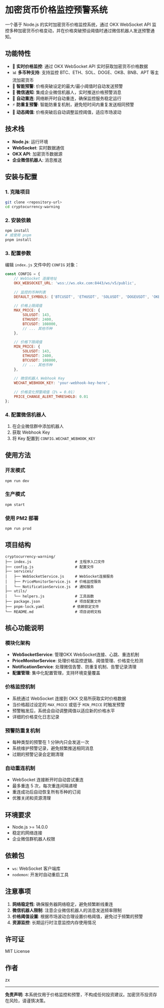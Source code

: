 # 加密货币价格监控预警系统

一个基于 Node.js 的实时加密货币价格监控系统，通过 OKX WebSocket API 监控多种加密货币价格变动，并在价格突破预设阈值时通过微信机器人发送预警通知。

## 功能特性

- 🔄 **实时价格监控**: 通过 OKX WebSocket API 实时获取加密货币价格数据
- 📊 **多币种支持**: 支持监控 BTC、ETH、SOL、DOGE、OKB、BNB、APT 等主流加密货币
- 🚨 **智能预警**: 价格突破设定的最大/最小阈值时自动发送预警
- 📱 **微信通知**: 集成企业微信机器人，实时推送价格预警消息
- 🔄 **自动重连**: 网络断开时自动重连，确保监控服务稳定运行
- ⚡ **防重复预警**: 智能防重复机制，避免短时间内重复发送相同预警
- 🎯 **动态阈值**: 价格突破后自动调整监控阈值，适应市场波动

## 技术栈

- **Node.js**: 运行环境
- **WebSocket**: 实时数据通信
- **OKX API**: 加密货币数据源
- **企业微信机器人**: 消息推送

## 安装与配置

### 1. 克隆项目

```bash
git clone <repository-url>
cd cryptocurrency-warning
```

### 2. 安装依赖

```bash
npm install
# 或使用 pnpm
pnpm install
```

### 3. 配置参数

编辑 `index.js` 文件中的 `CONFIG` 对象：

```javascript
const CONFIG = {
    // WebSocket 连接地址
    OKX_WEBSOCKET_URL: 'wss://ws.okx.com:8443/ws/v5/public',
    
    // 监控的币种列表
    DEFAULT_SYMBOLS: ['BTCUSDT', 'ETHUSDT', 'SOLUSDT', 'DOGEUSDT', 'OKBUSDT', 'BNBUSDT', 'APTUSDT'],
    
    // 价格上限阈值
    MAX_PRICE: {
        SOLUSDT: 143,
        ETHUSDT: 2400,
        BTCUSDT: 108000,
        // ... 其他币种
    },
    
    // 价格下限阈值
    MIN_PRICE: {
        SOLUSDT: 143,
        ETHUSDT: 2400,
        BTCUSDT: 108000,
        // ... 其他币种
    },
    
    // 微信机器人 Webhook Key
    WECHAT_WEBHOOK_KEY: 'your-webhook-key-here',
    
    // 价格变化预警阈值（1% = 0.01）
    PRICE_CHANGE_ALERT_THRESHOLD: 0.01
};
```

### 4. 配置微信机器人

1. 在企业微信群中添加机器人
2. 获取 Webhook Key
3. 将 Key 配置到 `CONFIG.WECHAT_WEBHOOK_KEY`

## 使用方法

### 开发模式

```bash
npm run dev
```

### 生产模式

```bash
npm start
```

### 使用 PM2 部署

```bash
npm run prod
```

## 项目结构

```
cryptocurrency-warning/
├── index.js                    # 主程序入口文件
├── config.js                   # 配置文件
├── services/
│   ├── WebSocketService.js     # WebSocket连接服务
│   ├── PriceMonitorService.js  # 价格监控服务
│   └── NotificationService.js  # 通知服务
├── utils/
│   └── helpers.js              # 工具函数
├── package.json                # 项目配置文件
├── pnpm-lock.yaml             # 依赖锁定文件
└── README.md                   # 项目说明文档
```

## 核心功能说明

### 模块化架构
- **WebSocketService**: 管理OKX WebSocket连接、心跳、重连机制
- **PriceMonitorService**: 处理价格监控逻辑、阈值管理、价格变化检测
- **NotificationService**: 处理微信告警、防重复机制、告警记录清理
- **配置管理**: 集中化配置管理，支持环境变量覆盖

### 价格监控机制

- 系统通过 WebSocket 连接到 OKX 交易所获取实时价格数据
- 当价格超过设定的 `MAX_PRICE` 或低于 `MIN_PRICE` 时触发预警
- 预警触发后，系统会自动调整阈值以适应新的价格水平
- 详细的价格变化日志记录

### 预警防重复机制

- 每种类型的预警在 1 分钟内只会发送一次
- 系统维护预警记录，避免频繁推送相同消息
- 过期的预警记录会定期清理

### 自动重连机制

- WebSocket 连接断开时自动尝试重连
- 最多重连 5 次，每次重连间隔递增
- 重连成功后自动恢复所有币种的订阅
- 优雅关闭和资源清理

## 环境要求

- Node.js >= 14.0.0
- 稳定的网络连接
- 企业微信群机器人权限

## 依赖包

- `ws`: WebSocket 客户端库
- `nodemon`: 开发时自动重启工具

## 注意事项

1. **网络稳定性**: 确保服务器网络稳定，避免频繁断线重连
2. **微信机器人限制**: 注意企业微信机器人的消息发送频率限制
3. **价格阈值设置**: 根据市场波动合理设置价格阈值，避免过于频繁的预警
4. **资源监控**: 长期运行时注意监控内存使用情况

## 许可证

MIT License

## 作者

zx

---

**免责声明**: 本系统仅用于价格监控和预警，不构成任何投资建议。加密货币投资存在风险，请谨慎决策。